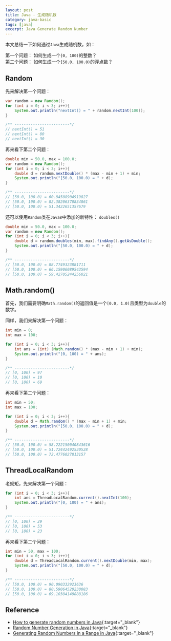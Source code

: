 ```yaml
---
layout: post
title: Java - 生成随机数
category: java-basic
tags: [java]
excerpt: Java Generate Random Number 
---
```


本文总结一下如何通过`Java`生成随机数，如：  

第一个问题： 如何生成一个`[0, 100)`的整数？  
第二个问题： 如何生成一个`[50.0, 100.0)`的浮点数？  


## Random  

先来解决第一个问题：  

``` java
var random = new Random();
for (int i = 0; i < 3; i++){
    System.out.println("nextInt() = " + random.nextInt(100));
}

/** ------------------------*/
// nextInt() = 51
// nextInt() = 80
// nextInt() = 30
```

再来看下第二个问题：  

``` java
double min = 50.0, max = 100.0;
var random = new Random();
for (int i = 0; i < 3; i++){
    double d = random.nextDouble() * (max - min + 1) + min;
    System.out.println("[50.0, 100.0) = " + d);
}

/** ------------------------*/
// [50.0, 100.0) = 60.84508904919827
// [50.0, 100.0) = 82.38206370834861
// [50.0, 100.0) = 51.3422651357679
```

还可以使用`Random`类在`Java8`中添加的新特性： `doubles()`   

``` java
double min = 50.0, max = 100.0;
var random = new Random();
for (int i = 0; i < 3; i++){
    double d = random.doubles(min, max).findAny().getAsDouble();
    System.out.println("[50.0, 100.0) = " + d);
}

/** ------------------------*/
// [50.0, 100.0) = 88.7749323881711
// [50.0, 100.0) = 66.15906089543594
// [50.0, 100.0) = 59.42705244256021
```


## Math.random()  


首先，我们需要明确`Math.random()`的返回值是一个`[0.0, 1.0)`且类型为`double`的数字。    

同样，我们来解决第一个问题：  

``` java
int min = 0;
int max = 100;

for (int i = 0; i < 3; i++){
    int ans = (int) (Math.random() * (max - min + 1) + min);
    System.out.println("[0, 100) = " + ans);
}

/** ------------------------*/
// [0, 100) = 97
// [0, 100) = 10
// [0, 100) = 69
```

再来看下第二个问题：  

``` java
int min = 50;
int max = 100;

for (int i = 0; i < 3; i++){
    double d = Math.random() * (max - min + 1) + min;
    System.out.println("[50.0, 100.0) = " + d);
}

/** ------------------------*/
// [50.0, 100.0) = 58.222150040843616
// [50.0, 100.0) = 51.72442492530528
// [50.0, 100.0) = 72.4776027813157
```

## ThreadLocalRandom    

老规矩，先来解决第一个问题：  


``` java
for (int i = 0; i < 3; i++){
    int ans = ThreadLocalRandom.current().nextInt(100);
    System.out.println("[0, 100) = " + ans);
}

/** ------------------------*/
// [0, 100) = 29
// [0, 100) = 53
// [0, 100) = 23
```

再来看下第二个问题：  

``` java
int min = 50, max = 100;
for (int i = 0; i < 3; i++){
    double d = ThreadLocalRandom.current().nextDouble(min, max);
    System.out.println("[50.0, 100.0) = " + d);
}

/** ------------------------*/
// [50.0, 100.0) = 90.090332923636
// [50.0, 100.0) = 80.59064520230083
// [50.0, 100.0) = 69.10384148888186
```

## Reference    

- [How to generate random numbers in Java](https://www.educative.io/edpresso/how-to-generate-random-numbers-in-java){:target="_blank"}  
- [Random Number Generation in Java](https://dzone.com/articles/random-number-generation-in-java){:target="_blank"}  
- [Generating Random Numbers in a Range in Java](https://www.baeldung.com/java-generating-random-numbers-in-range){:target="_blank"}  